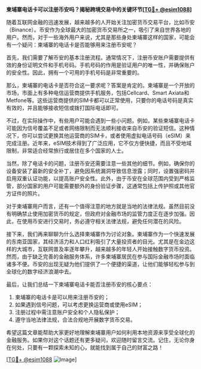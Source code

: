 **柬埔寨电话卡可以注册币安吗？揭秘跨境交易中的关键环节[[TG💪+ @esim1088](https://t.me/s/esim1088)]**

随着互联网金融的迅速发展，越来越多的人开始关注加密货币交易平台，比如币安（Binance）。币安作为全球最大的加密货币交易所之一，吸引了来自世界各地的用户。然而，对于一些海外用户来说，尤其是那些身处柬埔寨这样的国家，可能会有一个疑问：柬埔寨的电话卡是否能够用来注册币安呢？

首先，我们需要了解币安的基本注册流程。通常情况下，注册币安账户需要提供有效的身份证明文件和手机号码。手机号码的作用是验证用户的唯一性，并确保账户的安全性。因此，拥有一个可用的手机号码是非常重要的。

那么，柬埔寨的电话卡是否符合这一要求呢？答案是肯定的。柬埔寨是一个开放的市场，市面上有多种电信运营商提供手机服务，包括Cellcard、Smart Axiata和Metfone等。这些运营商提供的SIM卡都可以正常使用，只要你的电话号码是真实有效的，并且能够接收短信或拨打国际电话即可。

不过，在实际操作中，有些用户可能会遇到一些小问题。例如，某些柬埔寨电话卡可能因为信号覆盖不足或者网络限制而无法顺利接收来自币安的验证短信。这种情况下，你可以尝试更换其他运营商的SIM卡，或者使用虚拟电话号码（eSIM）来完成注册。近年来，eSIM技术得到了广泛应用，它不仅方便快捷，而且不受地域限制，非常适合经常旅行或居住在多个国家的人士。

当然，除了电话卡的问题，注册币安还需要注意一些其他的细节。例如，确保你的设备安装了最新的安全补丁，避免因系统漏洞导致信息泄露；同时，设置强密码并启用双重认证功能，以提高账户安全性。此外，由于币安在全球范围内受到严格监管，部分国家的用户可能需要额外的身份验证步骤，这通常包括上传护照或其他官方证件的照片。

对于柬埔寨用户而言，还有一个值得注意的地方就是当地的法律法规。虽然目前没有明确禁止使用加密货币的规定，但政府对金融市场的监管力度正在逐步加强。因此，在使用币安进行交易时，务必遵守相关法律法规，避免任何潜在的风险。

接下来，我们再来聊聊为什么选择柬埔寨作为讨论对象。柬埔寨作为一个快速发展的东南亚国家，其经济活力和人口红利吸引了大量投资者的目光。尤其是在金边这样的大城市，互联网普及率逐年攀升，越来越多的年轻人开始接触数字货币投资。然而，由于缺乏完善的金融服务体系，许多柬埔寨居民在参与国际金融市场时面临诸多不便。币安的出现无疑为他们提供了一个便捷的渠道，让他们能够轻松参与到全球化的数字经济浪潮中去。

最后，让我们总结一下柬埔寨电话卡能否注册币安的核心要点：
1. 柬埔寨的电话卡是可以用来注册币安的；
2. 如果遇到信号问题，可以考虑更换运营商或使用eSIM；
3. 注册过程中需注意账户安全和个人隐私保护；
4. 遵守当地法律法规，合法合规地开展数字货币交易。

希望这篇文章能帮助大家更好地理解柬埔寨用户如何利用本地资源来享受全球化的金融服务。如果你对这个话题还有更多疑问，欢迎随时留言交流。记住，无论你身在何处，只要有一颗探索未知的心，就能找到属于自己的财富之路！

[[TG💪+ @esim1088](https://t.me/s/esim1088) ![Image](https://i.postimg.cc/4NQfJmqS/Snipaste-2025-05-13-00-14-12.png)]